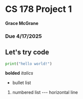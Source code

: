 # CS 178 Project 1
#### Grace McGrane
### Due 4/17/2025

## Let's try code
``` python
print("hello world!")
```

**bolded**
*italics*
- bullet list
1. numbered list
--- horizontal line

